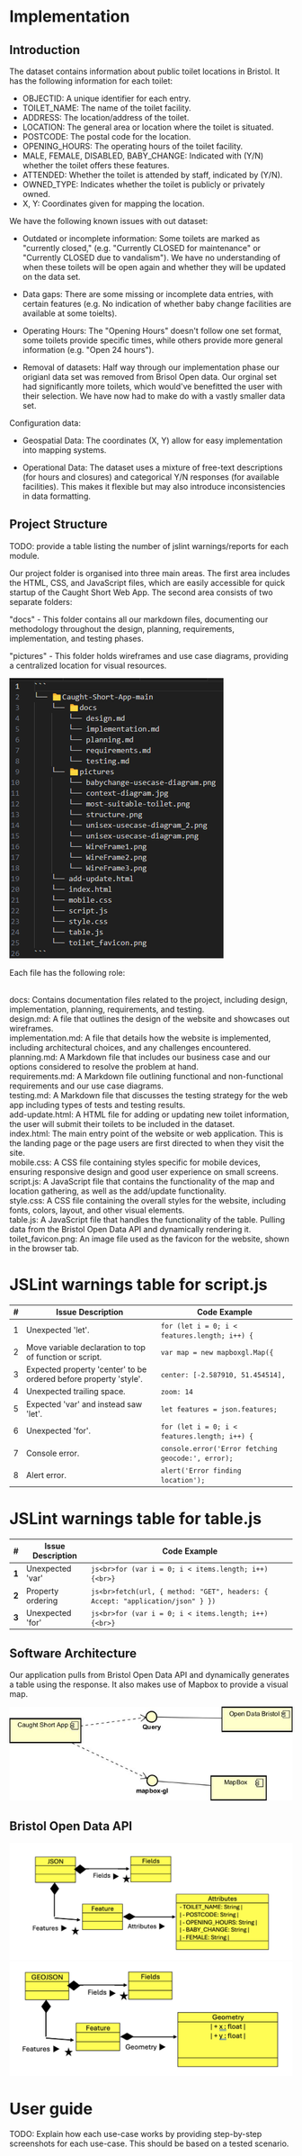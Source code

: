 # Implementation

## Introduction
The dataset contains information about public toilet locations in Bristol. It has the following information for each toilet:

- OBJECTID: A unique identifier for each entry.
- TOILET_NAME: The name of the toilet facility.
- ADDRESS: The location/address of the toilet.
- LOCATION: The general area or location where the toilet is situated.
- POSTCODE: The postal code for the location.
- OPENING_HOURS: The operating hours of the toilet facility.
- MALE, FEMALE, DISABLED, BABY_CHANGE: Indicated with (Y/N) whether the toilet offers these features.
- ATTENDED: Whether the toilet is attended by staff, indicated by (Y/N).
- OWNED_TYPE: Indicates whether the toilet is publicly or privately owned.
- X, Y: Coordinates given for mapping the location.

We have the following known issues with out dataset:

- Outdated or incomplete information: Some toilets are marked as "currently closed," (e.g. "Currently CLOSED for maintenance" or "Currently CLOSED due to vandalism"). We have no understanding of when these toilets will be open again and whether they will be updated on the data set.

- Data gaps: There are some missing or incomplete data entries, with certain features (e.g. No indication of whether baby change facilities are available at some toielts).

- Operating Hours: The "Opening Hours" doesn't follow one set format, some toilets provide specific times, while others provide more general information (e.g. "Open 24 hours").

- Removal of datasets: Half way through our implementation phase our origianl data set was removed from Brisol Open data. Our orginal set had significantly more toilets, which would've benefitted the user with their selection. We have now had to make do with a vastly smaller data set.

Configuration data:

- Geospatial Data: The coordinates (X, Y) allow for easy implementation into mapping systems.

- Operational Data: The dataset uses a mixture of free-text descriptions (for hours and closures) and categorical Y/N responses (for available facilities). This makes it flexible but may also introduce inconsistencies in data formatting.

## Project Structure
TODO: provide a table listing the number of jslint warnings/reports for each module.

Our project folder is organised into three main areas. The first area includes the HTML, CSS, and JavaScript files, which are easily accessible for quick startup of the Caught Short Web App. The second area consists of two separate folders:

"docs" - This folder contains all our markdown files, documenting our methodology throughout the design, planning, requirements, implementation, and testing phases.

"pictures" - This folder holds wireframes and use case diagrams, providing a centralized location for visual resources.

<img src="../pictures/structure.png">

Each file has the following role:

<br> docs:	Contains documentation files related to the project, including design, implementation, planning, requirements, and testing.
<br> design.md:	A file that outlines the design of the website and showcases out wireframes.
<br> implementation.md:	A file that details how the website is implemented, including architectural choices, and any challenges encountered.
<br> planning.md:	A Markdown file that includes our business case and our options considered to resolve the problem at hand.
<br> requirements.md:	A Markdown file outlining functional and non-functional requirements and our use case diagrams.
<br> testing.md: A Markdown file that discusses the testing strategy for the web app including types of tests and testing results.
<br> add-update.html:	A HTML file for adding or updating new toilet information, the user will submit their toilets to be included in the dataset.
<br> index.html: The main entry point of the website or web application. This is the landing page or the page users are first directed to when they visit the site.
<br> mobile.css: A CSS file containing styles specific for mobile devices, ensuring responsive design and good user experience on small screens.
<br> script.js:	A JavaScript file that contains the functionality of the map and location gathering, as well as the add/update functionality.
<br> style.css:	A CSS file containing the overall styles for the website, including fonts, colors, layout, and other visual elements.
<br> table.js: A JavaScript file that handles the functionality of the table. Pulling data from the Bristol Open Data API and dynamically rendering it.
<br> toilet_favicon.png: An image file used as the favicon for the website, shown in the browser tab.

# JSLint warnings table for script.js

| #  | Issue Description | Code Example |
|----|------------------|--------------|
| 1 | Unexpected 'let'. | `for (let i = 0; i < features.length; i++) {` |
| 2 | Move variable declaration to top of function or script. | `var map = new mapboxgl.Map({` |
| 3 | Expected property 'center' to be ordered before property 'style'. | `center: [-2.587910, 51.454514],` |
| 4 | Unexpected trailing space. | `zoom: 14 ` |
| 5 | Expected 'var' and instead saw 'let'. | `let features = json.features;` |
| 6 | Unexpected 'for'. | `for (let i = 0; i < features.length; i++) {` |
| 7 | Console error. | `console.error('Error fetching geocode:', error);` |
| 8 | Alert error. | `alert('Error finding location');` |




# JSLint warnings table for table.js
| #  | Issue Description | Code Example |
|----|------------------|--------------|
| **1** | Unexpected 'var' | ```js<br>for (var i = 0; i < items.length; i++) {<br>}``` |
| **2** | Property ordering | ```js<br>fetch(url, { method: "GET", headers: { Accept: "application/json" } })``` |
| **3** | Unexpected 'for' | ```js<br>for (var i = 0; i < items.length; i++) {<br>}``` |


## Software Architecture
Our application pulls from Bristol Open Data API and dynamically generates a table using the response. It also makes use of Mapbox to provide a visual map.

<img src="../pictures/component.jpg">

## Bristol Open Data API
<img src="../pictures/UML1.png">
<img src="../pictures/UML2.png">

# User guide
TODO: Explain how each use-case works by providing step-by-step screenshots for each use-case. This should be based on a tested scenario.
